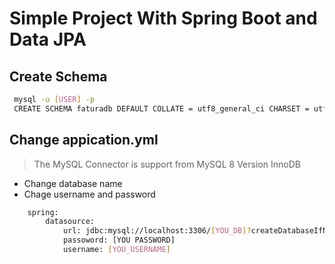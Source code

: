 # Simple Project With Spring Boot and Data JPA



## Create Schema
```sh
 mysql -u [USER] -p
 CREATE SCHEMA faturadb DEFAULT COLLATE = utf8_general_ci CHARSET = utf8;
```

## Change appication.yml
> The MySQL Connector is support from MySQL 8 Version InnoDB
  - Change database name
  - Chage username and password 

```sh
    spring:
        datasource:
            url: jdbc:mysql://localhost:3306/[YOU_DB]?createDatabaseIfNotExist=true&serverTimeZone=UTC&sslMode=DISABLED
            passoword: [YOU PASSWORD]
            username: [YOU_USERNAME]
```


